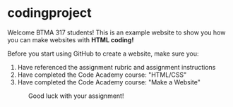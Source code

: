 # codingproject

Welcome BTMA 317 students! This is an example website to show you how you can make websites with <b>HTML coding!</b>

Before you start using GitHub to create a website, make sure you: 

<ol>
<li> Have referenced the assignment rubric and assignment instructions </li>
<li> Have completed the Code Academy course: "HTML/CSS" </li>
<li> Have completed the Code Academy course: "Make a Website" </li>
<ol>

Good luck with your assignment!
